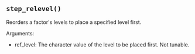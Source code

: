 ## `step_relevel()`

Reorders a factor's levels to place a specified level first.

Arguments:
* ref_level: The character value of the level to be placed first. Not tunable.
